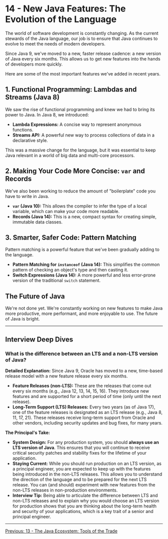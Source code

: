 # 14 - New Java Features: The Evolution of the Language

The world of software development is constantly changing. As the current stewards of the Java language, our job is to ensure that Java continues to evolve to meet the needs of modern developers.

Since Java 9, we've moved to a new, faster release cadence: a new version of Java every six months. This allows us to get new features into the hands of developers more quickly.

Here are some of the most important features we've added in recent years.

## 1. Functional Programming: Lambdas and Streams (Java 8)

We saw the rise of functional programming and knew we had to bring its power to Java. In Java 8, we introduced:

*   **Lambda Expressions:** A concise way to represent anonymous functions.
*   **Streams API:** A powerful new way to process collections of data in a declarative style.

This was a massive change for the language, but it was essential to keep Java relevant in a world of big data and multi-core processors.

## 2. Making Your Code More Concise: `var` and Records

We've also been working to reduce the amount of "boilerplate" code you have to write in Java.

*   **`var` (Java 10):** This allows the compiler to infer the type of a local variable, which can make your code more readable.
*   **Records (Java 14):** This is a new, compact syntax for creating simple, immutable data classes.

## 3. Smarter, Safer Code: Pattern Matching

Pattern matching is a powerful feature that we've been gradually adding to the language.

*   **Pattern Matching for `instanceof` (Java 14):** This simplifies the common pattern of checking an object's type and then casting it.
*   **Switch Expressions (Java 14):** A more powerful and less error-prone version of the traditional `switch` statement.

## The Future of Java

We're not done yet. We're constantly working on new features to make Java more productive, more performant, and more enjoyable to use. The future of Java is bright.

---

## Interview Deep Dives

### What is the difference between an LTS and a non-LTS version of Java?

**Detailed Explanation:**
Since Java 9, Oracle has moved to a new, time-based release model with a new feature release every six months.

*   **Feature Releases (non-LTS):** These are the releases that come out every six months (e.g., Java 12, 13, 14, 15, 16). They introduce new features and are supported for a short period of time (only until the next release).
*   **Long-Term Support (LTS) Releases:** Every two years (as of Java 17), one of the feature releases is designated as an LTS release (e.g., Java 8, 11, 17, 21). These releases receive long-term support from Oracle and other vendors, including security updates and bug fixes, for many years.

**The Principal's Take:**
*   **System Design:** For any production system, you should **always use an LTS version of Java**. This ensures that you will continue to receive critical security patches and stability fixes for the lifetime of your application.
*   **Staying Current:** While you should run production on an LTS version, as a principal engineer, you are expected to keep up with the features being introduced in the non-LTS releases. This allows you to understand the direction of the language and to be prepared for the next LTS release. You can (and should) experiment with new features from the non-LTS releases in non-production environments.
*   **Interview Tip:** Being able to articulate the difference between LTS and non-LTS releases and to explain why you would choose an LTS version for production shows that you are thinking about the long-term health and security of your applications, which is a key trait of a senior and principal engineer.

---

[Previous: 13 - The Java Ecosystem: Tools of the Trade](../13-Java-Ecosystem/README.md)
